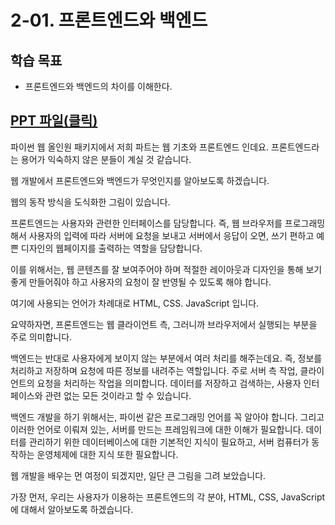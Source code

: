 # 2-01. 프론트엔드와 백엔드

## 학습 목표

- 프론트엔드와 백엔드의 차이를 이해한다.

## [PPT 파일(클릭)](./ppt/ch02-01.pdf)

파이썬 웹 올인원 패키지에서 저희 파트는 웹 기초와 프론트엔드 인데요. 프론트엔드라는 용어가 익숙하지 않은 분들이 계실 것 같습니다.

웹 개발에서 프론트엔드와 백엔드가 무엇인지를 알아보도록 하겠습니다.

웹의 동작 방식을 도식화한 그림이 있습니다.

프론트엔드는 사용자와 관련한 인터페이스를 담당합니다. 즉, 웹 브라우저를 프로그래밍해서 사용자의 입력에 따라 서버에 요청을 보내고
서버에서 응답이 오면, 쓰기 편하고 예쁜 디자인의 웹페이지를 출력하는 역할을 담당합니다.

이를 위해서는, 웹 콘텐츠를 잘 보여주어야 하며 적절한 레이아웃과 디자인을 통해 보기 좋게 만들어줘야 하고 사용자의 요청이 잘 반영될 수 있도록 해야 합니다.

여기에 사용되는 언어가 차례대로 HTML, CSS. JavaScript 입니다.

요약하자면, 프론트엔드는 웹 클라이언트 측, 그러니까 브라우저에서 실행되는 부분을 주로 의미합니다.

백엔드는 반대로 사용자에게 보이지 않는 부분에서 여러 처리를 해주는데요. 즉, 정보를 처리하고 저장하며 요청에 따른 정보를 내려주는 역할입니다. 주로 서버 측 작업, 클라이언트의 요청을 처리하는 작업을 의미합니다. 데이터를 저장하고 검색하는, 사용자 인터페이스와 관련 없는 모든 것이라고 할 수 있습니다.

백엔드 개발을 하기 위해서는, 파이썬 같은 프로그래밍 언어를 꼭 알아야 합니다. 그리고 이러한 언어로 이뤄져 있는, 서버를 만드는 프레임워크에 대한 이해가 필요합니다. 데이터를 관리하기 위한 데이터베이스에 대한 기본적인 지식이 필요하고, 서버 컴퓨터가 동작하는 운영체제에 대한 지식 또한 필요합니다.

웹 개발을 배우는 먼 여정이 되겠지만, 일단 큰 그림을 그려 보았습니다.

가장 먼저, 우리는 사용자가 이용하는 프론트엔드의 각 분야, HTML, CSS, JavaScript에 대해서 알아보도록 하겠습니다.
